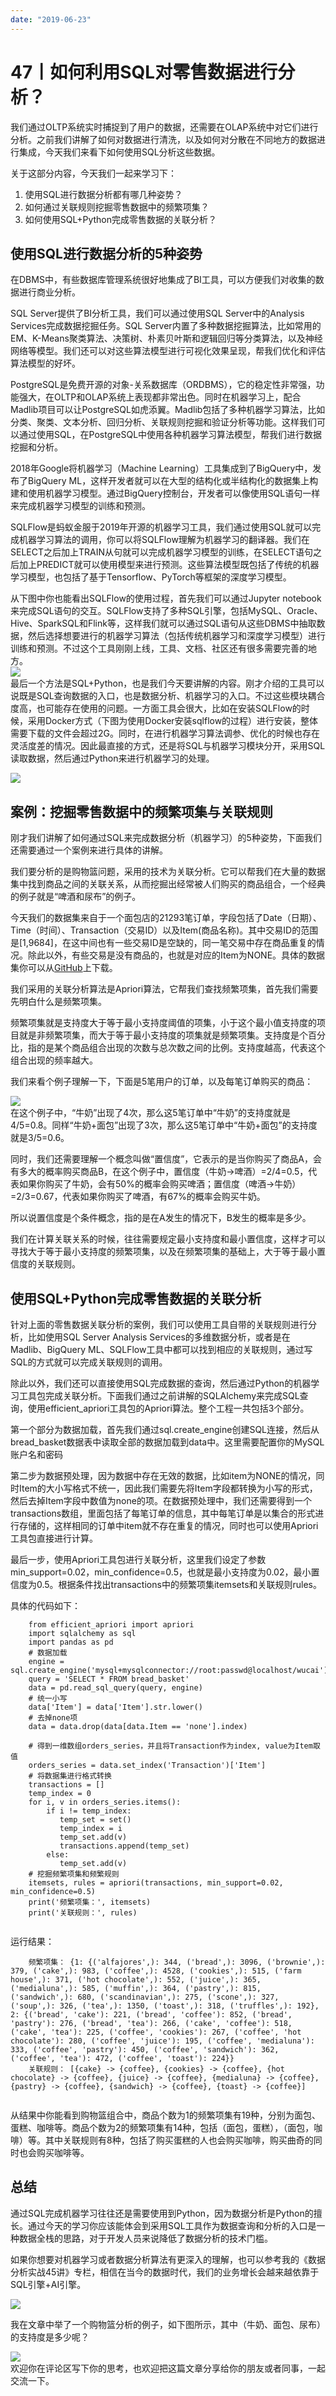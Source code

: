 ```yaml
---
date: "2019-06-23"
---  
```

      
# 47丨如何利用SQL对零售数据进行分析？
我们通过OLTP系统实时捕捉到了用户的数据，还需要在OLAP系统中对它们进行分析。之前我们讲解了如何对数据进行清洗，以及如何对分散在不同地方的数据进行集成，今天我们来看下如何使用SQL分析这些数据。

关于这部分内容，今天我们一起来学习下：

1.  使用SQL进行数据分析都有哪几种姿势？
2.  如何通过关联规则挖掘零售数据中的频繁项集？
3.  如何使用SQL+Python完成零售数据的关联分析？

## 使用SQL进行数据分析的5种姿势

在DBMS中，有些数据库管理系统很好地集成了BI工具，可以方便我们对收集的数据进行商业分析。

SQL Server提供了BI分析工具，我们可以通过使用SQL Server中的Analysis Services完成数据挖掘任务。SQL Server内置了多种数据挖掘算法，比如常用的EM、K-Means聚类算法、决策树、朴素贝叶斯和逻辑回归等分类算法，以及神经网络等模型。我们还可以对这些算法模型进行可视化效果呈现，帮我们优化和评估算法模型的好坏。

PostgreSQL是免费开源的对象-关系数据库（ORDBMS），它的稳定性非常强，功能强大，在OLTP和OLAP系统上表现都非常出色。同时在机器学习上，配合Madlib项目可以让PostgreSQL如虎添翼。Madlib包括了多种机器学习算法，比如分类、聚类、文本分析、回归分析、关联规则挖掘和验证分析等功能。这样我们可以通过使用SQL，在PostgreSQL中使用各种机器学习算法模型，帮我们进行数据挖掘和分析。

<!-- [[[read_end]]] -->

2018年Google将机器学习（Machine Learning）工具集成到了BigQuery中，发布了BigQuery ML，这样开发者就可以在大型的结构化或半结构化的数据集上构建和使用机器学习模型。通过BigQuery控制台，开发者可以像使用SQL语句一样来完成机器学习模型的训练和预测。

SQLFlow是蚂蚁金服于2019年开源的机器学习工具，我们通过使用SQL就可以完成机器学习算法的调用，你可以将SQLFlow理解为机器学习的翻译器。我们在SELECT之后加上TRAIN从句就可以完成机器学习模型的训练，在SELECT语句之后加上PREDICT就可以使用模型来进行预测。这些算法模型既包括了传统的机器学习模型，也包括了基于Tensorflow、PyTorch等框架的深度学习模型。

从下图中你也能看出SQLFlow的使用过程，首先我们可以通过Jupyter notebook来完成SQL语句的交互。SQLFlow支持了多种SQL引擎，包括MySQL、Oracle、Hive、SparkSQL和Flink等，这样我们就可以通过SQL语句从这些DBMS中抽取数据，然后选择想要进行的机器学习算法（包括传统机器学习和深度学习模型）进行训练和预测。不过这个工具刚刚上线，工具、文档、社区还有很多需要完善的地方。  
![](/images/sql必知必会/05.第四章SQL项目实战/resourceimagee5fde50038152a1b4e7a9940919be9634dfd.jpg)  
最后一个方法是SQL+Python，也是我们今天要讲解的内容。刚才介绍的工具可以说既是SQL查询数据的入口，也是数据分析、机器学习的入口。不过这些模块耦合度高，也可能存在使用的问题。一方面工具会很大，比如在安装SQLFlow的时候，采用Docker方式（下图为使用Docker安装sqlflow的过程）进行安装，整体需要下载的文件会超过2G。同时，在进行机器学习算法调参、优化的时候也存在灵活度差的情况。因此最直接的方式，还是将SQL与机器学习模块分开，采用SQL读取数据，然后通过Python来进行机器学习的处理。

![](/images/sql必知必会/05.第四章SQL项目实战/resourceimage38c838864b57d8d65728439b730d57d841c8.png)

## 案例：挖掘零售数据中的频繁项集与关联规则

刚才我们讲解了如何通过SQL来完成数据分析（机器学习）的5种姿势，下面我们还需要通过一个案例来进行具体的讲解。

我们要分析的是购物篮问题，采用的技术为关联分析。它可以帮我们在大量的数据集中找到商品之间的关联关系，从而挖掘出经常被人们购买的商品组合，一个经典的例子就是“啤酒和尿布”的例子。

今天我们的数据集来自于一个面包店的21293笔订单，字段包括了Date（日期）、Time（时间）、Transaction（交易ID）以及Item\(商品名称\)。其中交易ID的范围是\[1,9684\]，在这中间也有一些交易ID是空缺的，同一笔交易中存在商品重复的情况。除此以外，有些交易是没有商品的，也就是对应的Item为NONE。具体的数据集你可以从[GitHub](https://github.com/cystanford/SQLApriori)上下载。

我们采用的关联分析算法是Apriori算法，它帮我们查找频繁项集，首先我们需要先明白什么是频繁项集。

频繁项集就是支持度大于等于最小支持度阈值的项集，小于这个最小值支持度的项目就是非频繁项集，而大于等于最小支持度的项集就是频繁项集。支持度是个百分比，指的是某个商品组合出现的次数与总次数之间的比例。支持度越高，代表这个组合出现的频率越大。

我们来看个例子理解一下，下面是5笔用户的订单，以及每笔订单购买的商品：

![](/images/sql必知必会/05.第四章SQL项目实战/resourceimage583858d7791f7b1fe08f810e9e630b03bf38.png)  
在这个例子中，“牛奶”出现了4次，那么这5笔订单中“牛奶”的支持度就是4/5=0.8。同样“牛奶+面包”出现了3次，那么这5笔订单中“牛奶+面包”的支持度就是3/5=0.6。

同时，我们还需要理解一个概念叫做“置信度”，它表示的是当你购买了商品A，会有多大的概率购买商品B，在这个例子中，置信度（牛奶→啤酒）=2/4=0.5，代表如果你购买了牛奶，会有50\%的概率会购买啤酒；置信度（啤酒→牛奶）=2/3=0.67，代表如果你购买了啤酒，有67\%的概率会购买牛奶。

所以说置信度是个条件概念，指的是在A发生的情况下，B发生的概率是多少。

我们在计算关联关系的时候，往往需要规定最小支持度和最小置信度，这样才可以寻找大于等于最小支持度的频繁项集，以及在频繁项集的基础上，大于等于最小置信度的关联规则。

## 使用SQL+Python完成零售数据的关联分析

针对上面的零售数据关联分析的案例，我们可以使用工具自带的关联规则进行分析，比如使用SQL Server Analysis Services的多维数据分析，或者是在Madlib、BigQuery ML、SQLFlow工具中都可以找到相应的关联规则，通过写SQL的方式就可以完成关联规则的调用。

除此以外，我们还可以直接使用SQL完成数据的查询，然后通过Python的机器学习工具包完成关联分析。下面我们通过之前讲解的SQLAlchemy来完成SQL查询，使用efficient\_apriori工具包的Apriori算法。整个工程一共包括3个部分。

第一个部分为数据加载，首先我们通过sql.create\_engine创建SQL连接，然后从bread\_basket数据表中读取全部的数据加载到data中。这里需要配置你的MySQL账户名和密码

第二步为数据预处理，因为数据中存在无效的数据，比如item为NONE的情况，同时Item的大小写格式不统一，因此我们需要先将Item字段都转换为小写的形式，然后去掉Item字段中数值为none的项。在数据预处理中，我们还需要得到一个transactions数组，里面包括了每笔订单的信息，其中每笔订单是以集合的形式进行存储的，这样相同的订单中item就不存在重复的情况，同时也可以使用Apriori工具包直接进行计算。

最后一步，使用Apriori工具包进行关联分析，这里我们设定了参数min\_support=0.02，min\_confidence=0.5，也就是最小支持度为0.02，最小置信度为0.5。根据条件找出transactions中的频繁项集itemsets和关联规则rules。

具体的代码如下：

```
    from efficient_apriori import apriori
    import sqlalchemy as sql
    import pandas as pd
    # 数据加载
    engine = sql.create_engine('mysql+mysqlconnector://root:passwd@localhost/wucai')
    query = 'SELECT * FROM bread_basket'
    data = pd.read_sql_query(query, engine)
    # 统一小写
    data['Item'] = data['Item'].str.lower()
    # 去掉none项
    data = data.drop(data[data.Item == 'none'].index)
     
    # 得到一维数组orders_series，并且将Transaction作为index, value为Item取值
    orders_series = data.set_index('Transaction')['Item']
    # 将数据集进行格式转换
    transactions = []
    temp_index = 0
    for i, v in orders_series.items():
        if i != temp_index:
           temp_set = set()
           temp_index = i
           temp_set.add(v)
           transactions.append(temp_set)
        else:
           temp_set.add(v)
    # 挖掘频繁项集和频繁规则
    itemsets, rules = apriori(transactions, min_support=0.02,  min_confidence=0.5)
    print('频繁项集：', itemsets)
    print('关联规则：', rules)
    

```

运行结果：

```
    频繁项集： {1: {('alfajores',): 344, ('bread',): 3096, ('brownie',): 379, ('cake',): 983, ('coffee',): 4528, ('cookies',): 515, ('farm house',): 371, ('hot chocolate',): 552, ('juice',): 365, ('medialuna',): 585, ('muffin',): 364, ('pastry',): 815, ('sandwich',): 680, ('scandinavian',): 275, ('scone',): 327, ('soup',): 326, ('tea',): 1350, ('toast',): 318, ('truffles',): 192}, 2: {('bread', 'cake'): 221, ('bread', 'coffee'): 852, ('bread', 'pastry'): 276, ('bread', 'tea'): 266, ('cake', 'coffee'): 518, ('cake', 'tea'): 225, ('coffee', 'cookies'): 267, ('coffee', 'hot chocolate'): 280, ('coffee', 'juice'): 195, ('coffee', 'medialuna'): 333, ('coffee', 'pastry'): 450, ('coffee', 'sandwich'): 362, ('coffee', 'tea'): 472, ('coffee', 'toast'): 224}}
    关联规则： [{cake} -> {coffee}, {cookies} -> {coffee}, {hot chocolate} -> {coffee}, {juice} -> {coffee}, {medialuna} -> {coffee}, {pastry} -> {coffee}, {sandwich} -> {coffee}, {toast} -> {coffee}]
    

```

从结果中你能看到购物篮组合中，商品个数为1的频繁项集有19种，分别为面包、蛋糕、咖啡等。商品个数为2的频繁项集有14种，包括（面包，蛋糕），（面包，咖啡）等。其中关联规则有8种，包括了购买蛋糕的人也会购买咖啡，购买曲奇的同时也会购买咖啡等。

## 总结

通过SQL完成机器学习往往还是需要使用到Python，因为数据分析是Python的擅长。通过今天的学习你应该能体会到采用SQL工具作为数据查询和分析的入口是一种数据全栈的思路，对于开发人员来说降低了数据分析的技术门槛。

如果你想要对机器学习或者数据分析算法有更深入的理解，也可以参考我的《数据分析实战45讲》专栏，相信在当今的数据时代，我们的业务增长会越来越依靠于SQL引擎+AI引擎。

![](/images/sql必知必会/05.第四章SQL项目实战/resourceimage6fab6fb09086a6a6c17fbc86dbf95ef643ab.png)

我在文章中举了一个购物篮分析的例子，如下图所示，其中（牛奶、面包、尿布）的支持度是多少呢？

![](/images/sql必知必会/05.第四章SQL项目实战/resourceimagea1e6a1767ae691f2c18d02f8009a687ba1e6.png)  
欢迎你在评论区写下你的思考，也欢迎把这篇文章分享给你的朋友或者同事，一起交流一下。